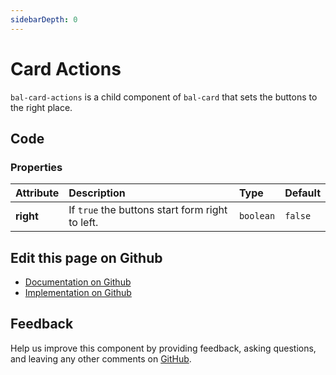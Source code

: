 ```yaml
---
sidebarDepth: 0
---
```



# Card Actions

`bal-card-actions` is a child component of `bal-card` that sets the buttons to the right place.




<ClientOnly><docs-component-tabs></docs-component-tabs></ClientOnly>

<!-- docs:child of bal-card -->


## Code



### Properties


| Attribute | Description                                     | Type      | Default |
| :-------- | :---------------------------------------------- | :-------- | :------ |
| **right** | If `true` the buttons start form right to left. | `boolean` | `false` |




## Edit this page on Github

* [Documentation on Github](https://github.com/baloise/design-system/blob/master/docs/src/components/components/bal-card-actions.md)
* [Implementation on Github](https://github.com/baloise/design-system/blob/master/packages/components/src/components/bal-card-actions)

## Feedback

Help us improve this component by providing feedback, asking questions, and leaving any other comments on [GitHub](https://github.com/baloise/design-system/issues/new).


